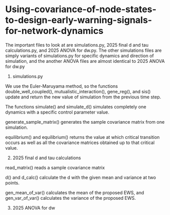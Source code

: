 # Using-covariance-of-node-states-to-design-early-warning-signals-for-network-dynamics

The important files to look at are simulations.py, 2025 final d and tau calculations.py, and 2025 ANOVA for dw.py. The other simulations files are simply variants of simulations.py for specific dynamics and direction of simulation, and the another ANOVA files are almost identical to 2025 ANOVA for dw.py

1. simulations.py

We use the Euler-Maruyama method, so the functions double_well_coupled(), mutualistic_interaction(), gene_reg(), and sis() update and return the new value of simulation from the previous time step. 

The functions simulate() and simulate_d() simulates completely one dynamics with a specific control parameter value.

generate_sample_matrix() generates the sample covariance matrix from one simulation.

equilibrium() and equilibrium() returns the value at which critical transition occurs as well as all the covariance matrices obtained up to that critical value.

2. 2025 final d and tau calculations

read_matrix() reads a sample covariance matrix

d() and d_calc() calculate the d with the given mean and variance at two points.

gen_mean_of_var() calculates the mean of the proposed EWS, and gen_var_of_var() calculates the variance of the proposed EWS.






   
3. 2025 ANOVA for dw

 
